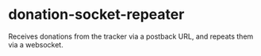 # donation-socket-repeater
Receives donations from the tracker via a postback URL, and repeats them via a websocket.
